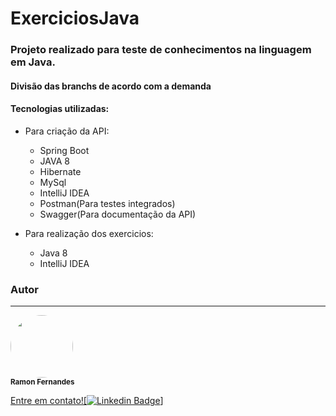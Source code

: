 # ExerciciosJava

### Projeto realizado para teste de conhecimentos na linguagem em Java.
#### Divisão das branchs de acordo com a demanda
#### Tecnologias utilizadas:
* Para criação da API:
  *  Spring Boot
  * JAVA 8
  * Hibernate
  * MySql
  * IntelliJ IDEA
  * Postman(Para testes integrados)
  * Swagger(Para documentação da API)

* Para realização dos exercicios:
  * Java 8
  * IntelliJ IDEA

### Autor
---
 <img style="border-radius: 50%;" src="https://media-exp1.licdn.com/dms/image/C5603AQH3yT2WyYhfTw/profile-displayphoto-shrink_200_200/0/1621870382930?e=1628726400&v=beta&t=2uG3fVPv5ZsZIRL3o6z0o1QoQq9BayN5EK_EtrGRgfk" width="100px;" alt=""/>
 <br />
 <sub><b>Ramon Fernandes</b></sub></a> <a href="https://www.linkedin.com/in/ramon-fernandes-19244a1ab/"</a>

 Entre em contato![![Linkedin Badge](https://img.shields.io/badge/-Ramon-blue?style=flat-square&logo=Linkedin&logoColor=white&link=https://www.linkedin.com/in/ramon-fernandes-19244a1ab/)]
